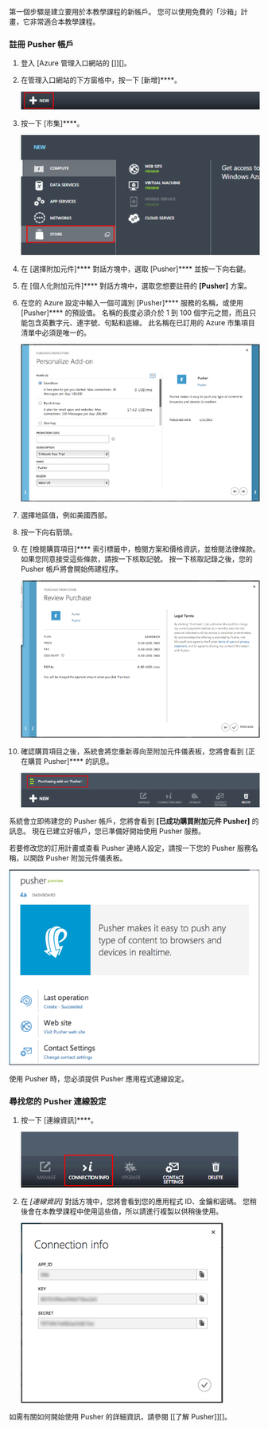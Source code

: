 第一個步驟是建立要用於本教學課程的新帳戶。 您可以使用免費的「沙箱」計畫，它非常適合本教學課程。

### 註冊 Pusher 帳戶

1. 登入 [Azure 管理入口網站的 []][]。

2. 在管理入口網站的下方窗格中，按一下 [新增]****。

    ![command-bar-new][command-bar-new]

3. 按一下 [市集]****。

    ![pusher-store][pusher-store]

4. 在 [選擇附加元件]**** 對話方塊中，選取 [Pusher]**** 並按一下向右鍵。

5. 在 [個人化附加元件]**** 對話方塊中，選取您想要註冊的 **[Pusher]** 方案。

6. 在您的 Azure 設定中輸入一個可識別 [Pusher]**** 服務的名稱，或使用 [Pusher]**** 的預設值。 名稱的長度必須介於 1 到 100 個字元之間，而且只能包含英數字元、連字號、句點和底線。 此名稱在已訂用的 Azure 市集項目清單中必須是唯一的。

    ![store-screen-1][store-screen-1]

8. 選擇地區值，例如美國西部。

9. 按一下向右箭頭。

10. 在 [檢閱購買項目]**** 索引標籤中，檢閱方案和價格資訊，並檢閱法律條款。 如果您同意接受這些條款，請按一下核取記號。 按一下核取記錄之後，您的 Pusher 帳戶將會開始佈建程序。

    ![store-screen-2][store-screen-2]

11. 確認購買項目之後，系統會將您重新導向至附加元件儀表板，您將會看到 [正在購買 Pusher]**** 的訊息。

    ![store-screen-3][store-screen-3]

系統會立即佈建您的 Pusher 帳戶，您將會看到 **[已成功購買附加元件 Pusher]** 的訊息。 現在已建立好帳戶，您已準備好開始使用 Pusher 服務。

若要修改您的訂用計畫或查看 Pusher 連絡人設定，請按一下您的 Pusher 服務名稱，以開啟 Pusher 附加元件儀表板。

![pusher-add-on-dashboard][pusher-add-on-dashboard]

使用 Pusher 時，您必須提供 Pusher 應用程式連線設定。

### 尋找您的 Pusher 連線設定

1. 按一下 [連線資訊]****。

    ![pusher-connection-info-button][pusher-connection-info-button]

2. 在 *[連線資訊]* 對話方塊中，您將會看到您的應用程式 ID、金鑰和密碼。 您稍後會在本教學課程中使用這些值，所以請進行複製以供稍後使用。

    ![pusher-connection-info][pusher-connection-info]

如需有關如何開始使用 Pusher 的詳細資訊，請參閱 [[了解 Pusher]][]。






[command-bar-new]: ./media/pusher-sign-up/1-command-bar-new.png 
[pusher-store]: ./media/pusher-sign-up/2-pusher-store.png 
[store-screen-1]: ./media/pusher-sign-up/3-pusher-store-screen-1.png 
[store-screen-2]: ./media/pusher-sign-up/4-pusher-store-screen-2.png 
[store-screen-3]: ./media/pusher-sign-up/5-pusher-store-screen-3.png 
[pusher-add-on-dashboard]: ./media/pusher-sign-up/6-pusher-add-on-dashboard.png 
[pusher-connection-info-button]: ./media/pusher-sign-up/7-pusher-connection-info-button.png 
[pusher-connection-info]: ./media/pusher-sign-up/8-pusher-connection-info.png 
[azure management portal]: https://manage.windowsazure.com 
[understanding pusher]: http://pusher.com/docs 

